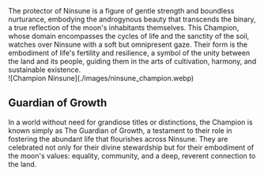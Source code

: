 <div className="Content__Col2">
    <div className="Content__Col">
        The protector of Ninsune is a figure of gentle strength and boundless nurturance, embodying the androgynous beauty that
        transcends the binary, a true reflection of the moon's inhabitants themselves. This Champion, whose domain encompasses
        the cycles of life and the sanctity of the soil, watches over Ninsune with a soft but omnipresent gaze. Their form is
        the embodiment of life's fertility and resilience, a symbol of the unity between the land and its people, guiding them
        in the arts of cultivation, harmony, and sustainable existence.
    </div>
    <div className="Content__Col image__center">
        ![Champion Ninsune](./images/ninsune_champion.webp)
    </div>
</div>

## Guardian of Growth

In a world without need for grandiose titles or distinctions, the Champion is known simply as The Guardian of Growth, a
testament to their role in fostering the abundant life that flourishes across Ninsune. They are celebrated not only for
their divine stewardship but for their embodiment of the moon's values: equality, community, and a deep, reverent
connection to the land.


